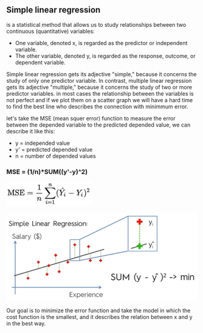 ## Simple linear regression ##
is a statistical method that allows us to study relationships between two continuous (quantitative) variables:
* One variable, denoted x, is regarded as the predictor or independent variable.
* The other variable, denoted y, is regarded as the response, outcome, or dependent variable.

Simple linear regression gets its adjective "simple," because it concerns the study of only one predictor variable. In contrast, multiple linear regression gets its adjective "multiple," because it concerns the study of two or more predictor variables.
in most cases the relationship between the variables is not perfect and if we plot them on a scatter graph we will have a hard time
to find the best line who describes the connection with minimmum error.

let's take the MSE (mean squer error) function to measure the error between the depended variable to the predicted depended value,
we can describe it like this:

* y  = independed value
* y' = predicted depended value
* n  = number of depended values

### MSE = (1/n)*SUM((y'-y)^2) ###

![picture alt](https://github.com/amitsason/Machine-Learning/blob/master/Regression/Simple%20Linear%20Regression/mse.JPG)


![picture alt](https://github.com/amitsason/Machine-Learning/blob/master/Regression/Simple%20Linear%20Regression/mse%20example.JPG)

Our goal is to minimize the error function and take the model in which the cost function is the smallest, and it describes the relation 
between x and y in the best way.
